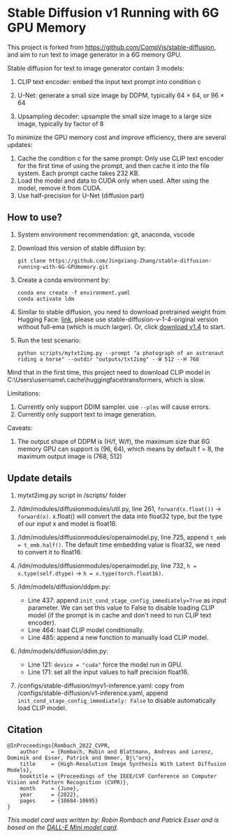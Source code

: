 # Stable Diffusion v1 Running with 6G GPU Memory
This project is forked from https://github.com/CompVis/stable-diffusion, and aim to run text to image generator in a 6G memory GPU. 

Stable diffusion for text to image generator contain 3 models:

1. CLIP text encoder: embed the input text prompt into condition c

2. U-Net: generate a small size image by DDPM, typically 64 × 64, or 96 × 64

3. Upsampling decoder: upsample the small size image to a large size image, typically by factor of 8

To minimize the GPU memory cost and improve efficiency, there are several updates:

1. Cache the condition c for the same prompt: Only use CLIP text encoder for the first time of using the prompt, and then cache it into the file system. Each prompt cache takes 232 KB.
2. Load the model and data to CUDA only when used. After using the model, remove it from CUDA.
3. Use half-precision for U-Net (diffusion part)



## How to use?

1. System environment recommendation: git, anaconda, vscode

2. Download this version of stable diffusion by:

   ```
   git clone https://github.com/Jingxiang-Zhang/stable-diffusion-running-with-6G-GPUmemory.git
   ```

3. Create a conda environment by:

   ```
   conda env create -f environment.yaml
   conda activate ldm
   ```

4. Similar to stable diffusion, you need to download pretrained weight from Hugging Face: [link](https://huggingface.co/CompVis), please use  stable-diffusion-v-1-4-original version without full-ema (which is much larger). Or, click [download v1.4](https://huggingface.co/CompVis/stable-diffusion-v-1-4-original/resolve/main/sd-v1-4.ckpt?download=true) to start.

5. Run the test scenario:

   ```
   python scripts/mytxt2img.py --prompt "a photograph of an astronaut riding a horse" --outdir "outputs/txt2img" --W 512 --H 768
   ```

Mind that in the first time, this project need to download CLIP model in C:\Users\username\\.cache\huggingface\transformers, which is slow.

Limitations:

1. Currently only support DDIM sampler. use `--plms` will cause errors.
2. Currently only support text to image generation.

Caveats:

1. The output shape of DDPM is (H/f, W/f), the maximum size that 6G memory GPU can support is (96, 64), which means by default f = 8, the maximum output image is (768, 512)



## Update details

1. mytxt2img.py script in /scripts/ folder

2. /ldm/modules/diffusionmodules/util.py, line 261, `forward(x.float())` -> `forward(x)`. x.float() will convert the data into float32 type, but the type of our input x and model is float16.
3. /ldm/modules/diffusionmodules/openaimodel.py, line 725, append `t_emb = t_emb.half()`. The default time embedding value is float32, we need to convert it to float16.
4. /ldm/modules/diffusionmodules/openaimodel.py, line 732, `h = x.type(self.dtype)` -> `h = x.type(torch.float16)`.
5. /ldm/models/diffusion/ddpm.py:
   - Line 437: append `init_cond_stage_config_immediately=True` as input parameter. We can set this value to False to disable loading CLIP model (if the prompt is in cache and don't need to run CLIP text encoder).
   - Line 464: load CLIP model conditionally.
   - Line 485: append a new function to manually load CLIP model.
6. /ldm/models/diffusion/ddim.py:
   - Line 121: `device = "cuda"` force the model run in GPU.
   - Line 171: set all the input values to half precision float16.
7. /configs/stable-diffusion/myv1-inference.yaml: copy from /configs/stable-diffusion/v1-inference.yaml, append `init_cond_stage_config_immediately: False` to disable automatically load CLIP model.



## Citation
    @InProceedings{Rombach_2022_CVPR,
        author    = {Rombach, Robin and Blattmann, Andreas and Lorenz, Dominik and Esser, Patrick and Ommer, Bj\"orn},
        title     = {High-Resolution Image Synthesis With Latent Diffusion Models},
        booktitle = {Proceedings of the IEEE/CVF Conference on Computer Vision and Pattern Recognition (CVPR)},
        month     = {June},
        year      = {2022},
        pages     = {10684-10695}
    }

*This model card was written by: Robin Rombach and Patrick Esser and is based on the [DALL-E Mini model card](https://huggingface.co/dalle-mini/dalle-mini).*
